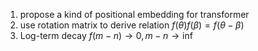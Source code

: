1. propose a kind of positional embedding for transformer
2. use rotation matrix to derive relation $f(\theta)f(\beta)=f(\theta-\beta)$
3. Log-term decay $f(m-n) \rightarrow 0, m-n \rightarrow \inf$